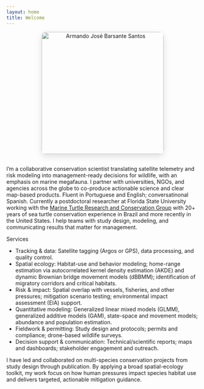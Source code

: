 ```yaml
---
layout: home
title: Welcome
---
```

<p align="center">
  <img
    src="{{ '/assets/img/armando_pic.jpeg' | relative_url }}"
    alt="Armando José Barsante Santos"
    width="320"
    style="max-width:100%; height:auto; border-radius:12px; box-shadow:0 6px 18px rgba(0,0,0,.12); margin: 0 0 1rem 0;">
</p>


I’m a collaborative conservation scientist translating satellite telemetry and risk modeling into management-ready decisions for wildlife, with an emphasis on marine megafauna. I partner with universities, NGOs, and agencies across the globe to co-produce actionable science and clear map-based products. Fluent in Portuguese and English; conversatinonal Spanish. Currently a postdoctoral researcher at Florida State University working with the [Marine Turtle Research and Conservation Group](https://marineturtleresearch.com) with 20+ years of sea turtle conservation experience in Brazil and more recently in the United States. I help teams with study design, modeling, and communicating results that matter for management.

Services
- Tracking & data: Satellite tagging (Argos or GPS), data processing, and quality control.
- Spatial ecology: Habitat-use and behavior modeling; home-range estimation via autocorrelated kernel density estimation (AKDE) and dynamic Brownian bridge movement models (dBBMM); identification of migratory corridors and critical habitats.
- Risk & impact: Spatial overlap with vessels, fisheries, and other pressures; mitigation scenario testing; environmental impact assessment (EIA) support.
- Quantitative modeling: Generalized linear mixed models (GLMM), generalized additive models (GAM), state-space and movement models; abundance and population estimation.
- Fieldwork & permitting: Study design and protocols; permits and compliance; drone-based wildlife surveys.
- Decision support & communication: Technical/scientific reports; maps and dashboards; stakeholder engagement and outreach.

  
I have led and collaborated on multi-species conservation projects from study design through publication. By applying a broad spatial-ecology toolkit, my work focus on how human pressures impact species habitat use and delivers targeted, actionable mitigation guidance.


